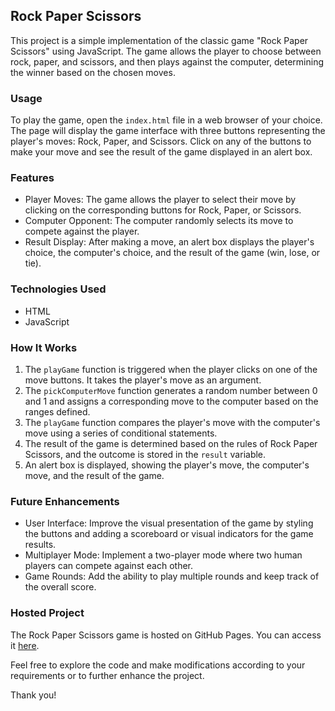 ## Rock Paper Scissors

This project is a simple implementation of the classic game "Rock Paper Scissors" using JavaScript. The game allows the player to choose between rock, paper, and scissors, and then plays against the computer, determining the winner based on the chosen moves.

### Usage
To play the game, open the `index.html` file in a web browser of your choice. The page will display the game interface with three buttons representing the player's moves: Rock, Paper, and Scissors. Click on any of the buttons to make your move and see the result of the game displayed in an alert box.

### Features
- Player Moves: The game allows the player to select their move by clicking on the corresponding buttons for Rock, Paper, or Scissors.
- Computer Opponent: The computer randomly selects its move to compete against the player.
- Result Display: After making a move, an alert box displays the player's choice, the computer's choice, and the result of the game (win, lose, or tie).

### Technologies Used
- HTML
- JavaScript

### How It Works
1. The `playGame` function is triggered when the player clicks on one of the move buttons. It takes the player's move as an argument.
2. The `pickComputerMove` function generates a random number between 0 and 1 and assigns a corresponding move to the computer based on the ranges defined.
3. The `playGame` function compares the player's move with the computer's move using a series of conditional statements.
4. The result of the game is determined based on the rules of Rock Paper Scissors, and the outcome is stored in the `result` variable.
5. An alert box is displayed, showing the player's move, the computer's move, and the result of the game.

### Future Enhancements
- User Interface: Improve the visual presentation of the game by styling the buttons and adding a scoreboard or visual indicators for the game results.
- Multiplayer Mode: Implement a two-player mode where two human players can compete against each other.
- Game Rounds: Add the ability to play multiple rounds and keep track of the overall score.

### Hosted Project
The Rock Paper Scissors game is hosted on GitHub Pages. You can access it [here](https://utkarshkrishna2004.github.io/Rock-Paper-Scissors/).

Feel free to explore the code and make modifications according to your requirements or to further enhance the project.

Thank you!
